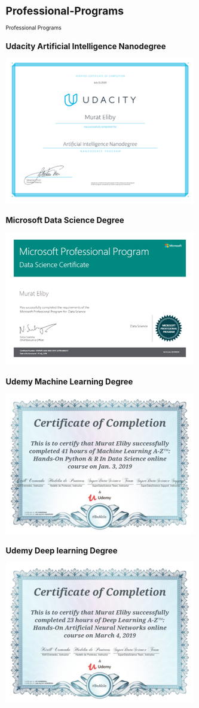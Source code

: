 # Professional-Programs
Professional Programs

## Udacity Artificial Intelligence Nanodegree
![Udacity Certificate](https://github.com/muke888/Professional-Programs/blob/master/Udacity%20-%20Artificial%20Intelligence/Udacity-Certificate-Artificial-Intelligence.png)

## Microsoft Data Science Degree

![Data Science Certificate](https://github.com/muke888/Professional-Programs/blob/master/Microsoft%20-%20Data%20Science%20Program/Microsoft%20Data%20Science%20Certificate%20-%20Murat%20Eliby.png)

## Udemy Machine Learning Degree

![Udemy Certificate](https://github.com/muke888/Professional-Programs/blob/master/Udemy%20-%20Machine%20Learning/Udemy%20Machine%20Learning%20Certificate.jpg)


## Udemy Deep learning Degree

![Udemy Certificate](https://github.com/muke888/Professional-Programs/blob/master/Udemy%20-%20Deep%20Learning/Udemy%20Deep%20Learning%20Certificate.jpg)
